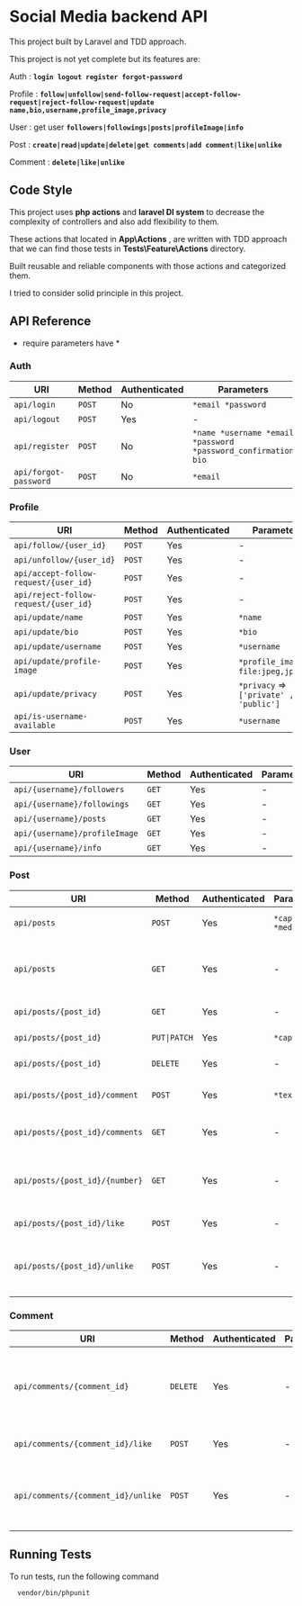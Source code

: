 
# Social Media backend API

This project built by Laravel and TDD approach.

This project is not yet complete but its features are:


Auth    : **`login logout register forgot-password`**

Profile : **`follow|unfollow|send-follow-request|accept-follow-request|reject-follow-request|update name,bio,username,profile_image,privacy`**  

User    : get user **`followers|followings|posts|profileImage|info`**  

Post    : **`create|read|update|delete|get comments|add comment|like|unlike`**  

Comment : **`delete|like|unlike`**


## Code Style

This project uses **php actions** and **laravel DI system** to decrease the complexity of controllers and also add flexibility to them.

These actions that located in **App\Actions** , are written with TDD approach that we can find those tests in **Tests\Feature\Actions** directory.

Built reusable and reliable components with those actions and categorized them.

I tried to consider solid principle in this project.
## API Reference
* require parameters have *

### Auth

| URI                   	| Method 	| Authenticated 	| Parameters                                                              	|
|-----------------------	|--------	|---------------	|-------------------------------------------------------------------------	|
| `api/login`           	| `POST` 	| No            	| `*email *password`                                                    	|
| `api/logout`          	| `POST` 	| Yes           	| -                                                                     	|
| `api/register`        	| `POST` 	| No            	| `*name *username *email *password *password_confirmation` `bio`       	|
| `api/forgot-password` 	| `POST` 	| No            	| `*email`                                                                	|


### Profile 

| URI                                   	| Method 	| Authenticated 	| Parameters                             	|
|---------------------------------------	|--------	|---------------	|-----------------------------------------	|
| `api/follow/{user_id}`                	| `POST` 	| Yes           	| -                                       	|
| `api/unfollow/{user_id}`              	| `POST` 	| Yes           	| -                                       	|
| `api/accept-follow-request/{user_id}` 	| `POST` 	| Yes           	| -                                       	|
| `api/reject-follow-request/{user_id}` 	| `POST` 	| Yes           	| -                                       	|
| `api/update/name`                     	| `POST` 	| Yes           	| `*name`                                 	|
| `api/update/bio`                      	| `POST` 	| Yes           	| `*bio`                                  	|
| `api/update/username`                 	| `POST` 	| Yes           	| `*username`                             	|
| `api/update/profile-image`            	| `POST` 	| Yes           	| `*profile_image` => `file:jpeg,jpg,png` 	|
| `api/update/privacy`                      | `POST`    | Yes               |`*privacy` => `['private' , 'public']`     |
| `api/is-username-available`           	| `POST` 	| Yes           	| `*username`                             	|


###  User 

| URI                           	| Method 	| Authenticated 	| Parameters 	|
|-------------------------------	|--------	|---------------	|------------	|
| `api/{username}/followers`    	| `GET`  	| Yes           	| -          	|
| `api/{username}/followings`   	| `GET`  	| Yes           	| -          	|
| `api/{username}/posts`        	| `GET`  	| Yes           	| -          	|
| `api/{username}/profileImage` 	| `GET`  	| Yes           	| -          	|
| `api/{username}/info`         	| `GET`  	| Yes           	| -          	|


### Post 

| URI                            	| Method       	| Authenticated 	| Parameters          	| Description                                       	|
|--------------------------------	|--------------	|---------------	|----------------------	|---------------------------------------------------	|
| `api/posts`                    	| `POST`       	| Yes           	| `*caption *medias` 	| store a post `medias : jpeg , jpg`                	|
| `api/posts`                    	| `GET`        	| Yes           	| -                    	| retrieve posts for homepage **not implemented**   	|
| `api/posts/{post_id}`          	| `GET`        	| Yes           	| -                    	| retrieve `post_id` post                           	|
| `api/posts/{post_id}`          	| `PUT\|PATCH` 	| Yes           	| `*caption`           	| update `post_id` post                             	|
| `api/posts/{post_id}`          	| `DELETE`     	| Yes           	| -                    	| delete `post_id` post                             	|
| `api/posts/{post_id}/comment`  	| `POST`       	| Yes           	| `*text`              	| insert a comment to `post_id` post                	|
| `api/posts/{post_id}/comments` 	| `GET`        	| Yes           	| -                    	| retrieve all comments of `post_id` post           	|
| `api/posts/{post_id}/{number}` 	| `GET`        	| Yes           	| -                    	| retrieve media number `number` of `post_id` post  	|
| `api/posts/{post_id}/like`     	| `POST`       	| Yes           	| -                    	| like `post_id` post                               	|
| `api/posts/{post_id}/unlike`     	| `POST`       	| Yes           	| -                    	| unlike `post_id` post if you have liked that post 	|


### Comment

| URI                                	| Method   	| Authenticated 	| Parameters 	| Description                                                              	|
|------------------------------------	|----------	|---------------	|-------------	|--------------------------------------------------------------------------	|
| `api/comments/{comment_id}`        	| `DELETE` 	| Yes           	| -           	| delete `comment_id` comment if you have written it or you are post owner 	|
| `api/comments/{comment_id}/like`   	| `POST`   	| Yes           	| -           	| like `comment_id` comment                                                	|
| `api/comments/{comment_id}/unlike` 	| `POST`   	| Yes           	| -           	| unlike `comment_id` comment if you have liked that comment               	|

## Running Tests

To run tests, run the following command

```bash
  vendor/bin/phpunit
```

